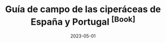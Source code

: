---
title: "Guía de campo de las ciperáceas de España y Portugal <sup>[Book]</sup>"
collection: publications
permalink: /publication/Luceño et al 2023 Ciperaceas
date: 2023-05-01
#paperurl: '/files/pdf/research/Luceño et al 2023 Ciperaceas.pdf'
#link: 'https://doi.org/...'
#code: 'https://doi.org/...'
#github: 'https://github.com/jimarcor/...'
#figshare: 'https://figshare.com/...'
citation: 'Luceño M, Sánchez-Villegas R, Quirós de la Peña B, Sánchez-Villegas M, Martín-Bravo S, Maguilla E, Escudero M, Benítez-Benítez C, Villaverde T, Jiménez-Mejías P, <b>Márquez-Corro JI</b>, Sanz-Arnal M, Míguez M. 2023. &quot;Guía de campo de las ciperáceas de España y Portugal&quot; <i>Jolube Consultoría Ambiental</i> pp. 598, Jaca. ISBN 978-84-126656-0-4'
---